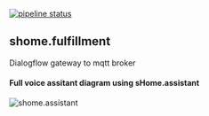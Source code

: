 [![pipeline status](https://gitlab.com/sv1r4/shome.fulfillment/badges/master/pipeline.svg)](https://gitlab.com/sv1r4/shome.fulfillment/commits/master)

## shome.fulfillment

Dialogflow gateway to mqtt broker

#### Full voice assitant diagram using sHome.assistant
![shome.assistant](https://gitlab.com/sv1r4/shome.fulfillment/-/wikis/uploads/89600d83345c5c5ba60e5de073a605f0/shome.assistant.png)
